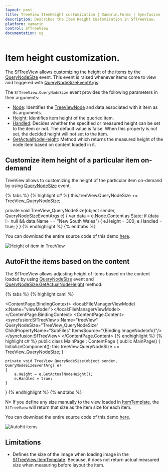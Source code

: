 ```yaml
---
layout: post
title: TreeView ItemHeight customization | Xamarin.Forms | Syncfusion
description: Describes the Item Height Customization in SfTreeView.
platform: xamarin
control: SfTreeView
documentation: ug
---
```


# Item height customization.

The SfTreeView allows customizing the height of the items by the [QueryNodeSize](https://help.syncfusion.com/cr/xamarin/Syncfusion.SfTreeView.XForms~Syncfusion.XForms.TreeView.SfTreeView~QueryNodeSize_EV.html) event. This event is raised whenever items come to view and triggered with [QueryNodeSizeEventArgs](https://help.syncfusion.com/cr/xamarin/Syncfusion.SfTreeView.XForms~Syncfusion.XForms.TreeView.QueryNodeSizeEventArgs.html).

The `SfTreeView.QueryNodeSize` event provides the following parameters in their arguments:
 
 * [Node](https://help.syncfusion.com/cr/cref_files/xamarin/Syncfusion.SfTreeView.XForms~Syncfusion.XForms.TreeView.QueryNodeSizeEventArgs~Node.html): Identifies the [TreeViewNode](https://help.syncfusion.com/cr/cref_files/xamarin/Syncfusion.SfTreeView.XForms~Syncfusion.TreeView.Engine.TreeViewNode.html) and data associated with it item as its arguments.
 * [Height](https://help.syncfusion.com/cr/cref_files/xamarin/Syncfusion.SfTreeView.XForms~Syncfusion.XForms.TreeView.QueryNodeSizeEventArgs~Height.html): Identifies item height of the queried item.
 * [Handled](https://help.syncfusion.com/cr/xamarin/Syncfusion.SfTreeView.XForms~Syncfusion.XForms.TreeView.QueryNodeSizeEventArgs~Handled.html): Decides whether the specified or measured height can be set to the item or not. The default value is false. When this property is not set, the decided height will not set to the item.
 * [GetActualNodeHeight](https://help.syncfusion.com/cr/cref_files/xamarin/Syncfusion.SfTreeView.XForms~Syncfusion.XForms.TreeView.QueryNodeSizeEventArgs~GetActualNodeHeight.html): Method which returns the measured height of the node item based on content loaded in it.

## Customize item height of a particular item on-demand

TreeView allows to customizing the height of the particular item on-demand by using [QueryNodeSize](https://help.syncfusion.com/cr/xamarin/Syncfusion.SfTreeView.XForms~Syncfusion.XForms.TreeView.SfTreeView~QueryNodeSize_EV.html) event.

{% tabs %}
{% highlight c# %}
this.treeView.QueryNodeSize += TreeView_QueryNodeSize;

private void TreeView_QueryNodeSize(object sender, QueryNodeSizeEventArgs e)
{
    var data = e.Node.Content as State;
    if (data != null && data.Name == "New South Wales")
    {
        e.Height = 300;
        e.Handled = true;
    }
}
{% endhighlight %}
{% endtabs %}

You can download the entire source code of this demo [here]().

![Height of item in TreeView]()

## AutoFit the items based on the content

The SfTreeView allows adjusting height of items based on the content loaded by using [QueryNodeSize](https://help.syncfusion.com/cr/xamarin/Syncfusion.SfTreeView.XForms~Syncfusion.XForms.TreeView.SfTreeView~QueryNodeSize_EV.html) event and [QueryNodeSize.GetActualNodeHeight](https://help.syncfusion.com/cr/cref_files/xamarin/Syncfusion.SfTreeView.XForms~Syncfusion.XForms.TreeView.QueryNodeSizeEventArgs~GetActualNodeHeight.html) method.
                                             
{% tabs %}
{% highlight xaml %}
<?xml version="1.0" encoding="utf-8" ?>
<ContentPage xmlns:syncfusion="clr-namespace:Syncfusion.XForms.TreeView;assembly=Syncfusion.SfTreeView.XForms"
             xmlns:local="clr-namespace:GettingStarted"
             x:Class="GettingStarted.MainPage">
    <ContentPage.BindingContext>
       <local:FileManagerViewModel x:Name="viewModel"></local:FileManagerViewModel>
    </ContentPage.BindingContext>
    <ContentPage.Content>
       <syncfusion:SfTreeView x:Name="treeView"
                              QueryNodeSize="TreeView_QueryNodeSize"
                              ChildPropertyName="SubFiles"
                              ItemsSource="{Binding ImageNodeInfo}"/>
       </syncfusion:SfTreeView>
    </ContentPage.Content>
</ContentPage>
{% endhighlight %}
{% highlight c# %}
public class MainPage : ContentPage
{
    public MainPage()
    {
      InitializeComponent();
      this.treeView.QueryNodeSize += TreeView_QueryNodeSize;
    }
    
    private void TreeView_QueryNodeSize(object sender, QueryNodeSizeEventArgs e)
    {
        e.Height = e.GetActualNodeHeight();
        e.Handled = true;
    }
}
{% endhighlight %}
{% endtabs %}

 N> If you define any size manually to the view loaded in [ItemTemplate](https://help.syncfusion.com/cr/xamarin/Syncfusion.SfTreeView.XForms~Syncfusion.XForms.TreeView.SfTreeView~ItemTemplate.html), the `SfTreeView` will return that size as the item size for each item.

You can download the entire source code of this demo [here]().

![AutoFit items]()


## Limitations

 * Defines the size of the image when loading image in the [SfTreeView.ItemTemplate](https://help.syncfusion.com/cr/xamarin/Syncfusion.SfTreeView.XForms~Syncfusion.XForms.TreeView.SfTreeView~ItemTemplate.html). Because, it does not return actual measured size when measuring before layout the item.